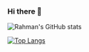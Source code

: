 ### Hi there 👋


![Rahman's GitHub stats](https://github-readme-stats.vercel.app/api?username=rachmanzz&show_icons=true&count_private=true)

[![Top Langs](https://github-readme-stats.vercel.app/api/top-langs/?username=rachmanzz&exclude_repo=rachmanzz,rachmanzz.github.io&layout=compact)](https://github.com/rachmanzz/rachmanzz)

<!--
**rachmanzz/rachmanzz** is a ✨ _special_ ✨ repository because its `README.md` (this file) appears on your GitHub profile.

Here are some ideas to get you started:

- 🔭 I’m currently working on ...
- 🌱 I’m currently learning ...
- 👯 I’m looking to collaborate on ...
- 🤔 I’m looking for help with ...
- 💬 Ask me about ...
- 📫 How to reach me: ...
- 😄 Pronouns: ...
- ⚡ Fun fact: ...
-->
